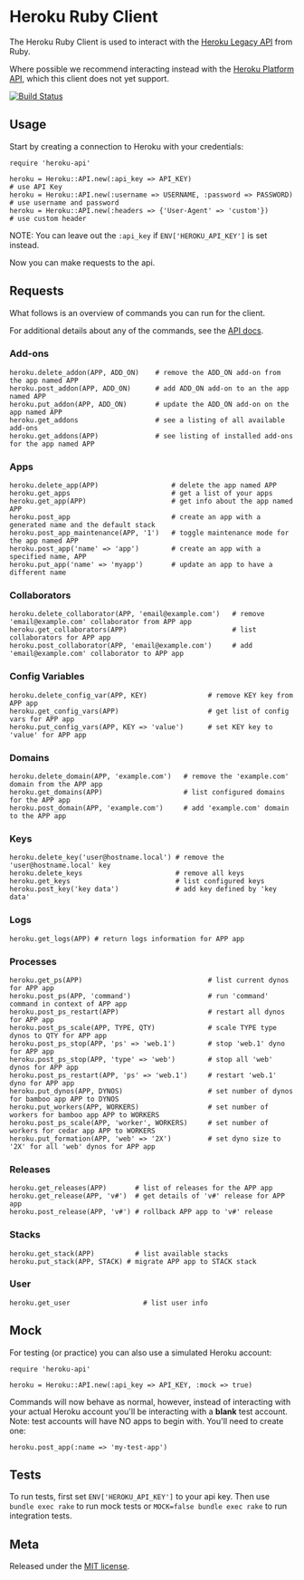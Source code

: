Heroku Ruby Client
==================

The Heroku Ruby Client is used to interact with the [Heroku Legacy API](http://api-docs.heroku.com) from Ruby.

Where possible we recommend interacting instead with the [Heroku Platform API](https://devcenter.heroku.com/articles/platform-api-reference), which this client does not yet support.

[![Build Status](https://travis-ci.org/heroku/heroku.rb.png)](https://travis-ci.org/heroku/heroku.rb)

Usage
-----

Start by creating a connection to Heroku with your credentials:

    require 'heroku-api'

    heroku = Heroku::API.new(:api_key => API_KEY)                           # use API Key
    heroku = Heroku::API.new(:username => USERNAME, :password => PASSWORD)  # use username and password
    heroku = Heroku::API.new(:headers => {'User-Agent' => 'custom'})        # use custom header

NOTE: You can leave out the `:api_key` if `ENV['HEROKU_API_KEY']` is set instead.

Now you can make requests to the api.

Requests
--------

What follows is an overview of commands you can run for the client.

For additional details about any of the commands, see the [API docs](http://api-docs.heroku.com).

### Add-ons

    heroku.delete_addon(APP, ADD_ON)    # remove the ADD_ON add-on from the app named APP
    heroku.post_addon(APP, ADD_ON)      # add ADD_ON add-on to an the app named APP
    heroku.put_addon(APP, ADD_ON)       # update the ADD_ON add-on on the app named APP
    heroku.get_addons                   # see a listing of all available add-ons
    heroku.get_addons(APP)              # see listing of installed add-ons for the app named APP

### Apps

    heroku.delete_app(APP)                  # delete the app named APP
    heroku.get_apps                         # get a list of your apps
    heroku.get_app(APP)                     # get info about the app named APP
    heroku.post_app                         # create an app with a generated name and the default stack
    heroku.post_app_maintenance(APP, '1')   # toggle maintenance mode for the app named APP
    heroku.post_app('name' => 'app')        # create an app with a specified name, APP
    heroku.put_app('name' => 'myapp')       # update an app to have a different name

### Collaborators

    heroku.delete_collaborator(APP, 'email@example.com')   # remove 'email@example.com' collaborator from APP app
    heroku.get_collaborators(APP)                          # list collaborators for APP app
    heroku.post_collaborator(APP, 'email@example.com')     # add 'email@example.com' collaborator to APP app

### Config Variables

    heroku.delete_config_var(APP, KEY)               # remove KEY key from APP app
    heroku.get_config_vars(APP)                      # get list of config vars for APP app
    heroku.put_config_vars(APP, KEY => 'value')      # set KEY key to 'value' for APP app

### Domains

    heroku.delete_domain(APP, 'example.com')   # remove the 'example.com' domain from the APP app
    heroku.get_domains(APP)                    # list configured domains for the APP app
    heroku.post_domain(APP, 'example.com')     # add 'example.com' domain to the APP app

### Keys

    heroku.delete_key('user@hostname.local') # remove the 'user@hostname.local' key
    heroku.delete_keys                       # remove all keys
    heroku.get_keys                          # list configured keys
    heroku.post_key('key data')              # add key defined by 'key data'

### Logs

    heroku.get_logs(APP) # return logs information for APP app

### Processes

    heroku.get_ps(APP)                               # list current dynos for APP app
    heroku.post_ps(APP, 'command')                   # run 'command' command in context of APP app
    heroku.post_ps_restart(APP)                      # restart all dynos for APP app
    heroku.post_ps_scale(APP, TYPE, QTY)             # scale TYPE type dynos to QTY for APP app
    heroku.post_ps_stop(APP, 'ps' => 'web.1')        # stop 'web.1' dyno for APP app
    heroku.post_ps_stop(APP, 'type' => 'web')        # stop all 'web' dynos for APP app
    heroku.post_ps_restart(APP, 'ps' => 'web.1')     # restart 'web.1' dyno for APP app
    heroku.put_dynos(APP, DYNOS)                     # set number of dynos for bamboo app APP to DYNOS
    heroku.put_workers(APP, WORKERS)                 # set number of workers for bamboo app APP to WORKERS
    heroku.post_ps_scale(APP, 'worker', WORKERS)     # set number of workers for cedar app APP to WORKERS
    heroku.put_formation(APP, 'web' => '2X')         # set dyno size to '2X' for all 'web' dynos for APP app

### Releases

    heroku.get_releases(APP)       # list of releases for the APP app
    heroku.get_release(APP, 'v#')  # get details of 'v#' release for APP app
    heroku.post_release(APP, 'v#') # rollback APP app to 'v#' release

### Stacks

    heroku.get_stack(APP)          # list available stacks
    heroku.put_stack(APP, STACK) # migrate APP app to STACK stack

### User

    heroku.get_user                  # list user info

Mock
----

For testing (or practice) you can also use a simulated Heroku account:

    require 'heroku-api'

    heroku = Heroku::API.new(:api_key => API_KEY, :mock => true)

Commands will now behave as normal, however, instead of interacting with your actual Heroku account you'll be interacting with a **blank** test account.  Note: test accounts will have NO apps to begin with.  You'll need to create one:

    heroku.post_app(:name => 'my-test-app')

Tests
-----

To run tests, first set `ENV['HEROKU_API_KEY']` to your api key.  Then use `bundle exec rake` to run mock tests or `MOCK=false bundle exec rake` to run integration tests.

Meta
----

Released under the [MIT license](http://www.opensource.org/licenses/mit-license.php).
